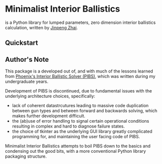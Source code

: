 # Minimalist Interior Ballistics
is a Python library for lumped parameters, zero dimension interior ballistics calculation, written by [Jinpeng Zhai](mailto:914962409@qq.com). 


## Quickstart

## Author's Note
This package is a developed out of, and with much of the lessons learned from [Phoenix's Interior Ballistic Solver (PIBS)](https://github.com/Prethea-Phoenixia/Phoenix-s-Interior-Ballistic-Solver-PIBS), which was written during my undergraduate years. 

Development of PIBS is discontinued, due to fundamental issues with the underlying architecture choices, specifically:
* lack of coherent datastrcutures leading to massive code duplication between gun types and between forward and backwards solving, which makes further development difficult.
* the (ab)use of error handling to signal certain operational conditions resulting in complex and hard to diagnose failure states.
* the choice of tkinter as the underlying GUI library greatly complicated programming for, and maintaining the user facing code of PIBS. 

Minimalist Interior Ballistics attempts to boil PIBS down to the basics and condensing out the good bits, with a more conventional Python library packaging structure.
